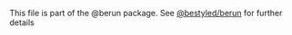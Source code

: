 This file is part of the @berun package. See [@bestyled/berun](https://https://www.npmjs.com/package/@berun/berun) for further details
